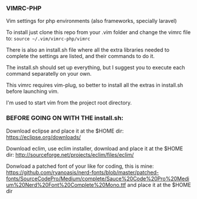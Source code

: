 ### VIMRC-PHP

Vim settings for php environments (also frameworks, specially laravel)

To install just clone this repo from your .vim folder and change the vimrc file to:
`source ~/.vim/vimrc-php/vimrc`

There is also an install.sh file where all the extra libraries needed to complete the settings are listed, and their commands to do it.

The install.sh should set up everything, but I suggest you to execute each command separatelly on your own.

This vimrc requires vim-plug, so better to install all the extras in install.sh before launching vim.

I'm used to start vim from the project root directory.


### BEFORE GOING ON WITH THE install.sh:

Download eclipse and place it at the $HOME dir: https://eclipse.org/downloads/

Download eclim, use eclim installer, download and place it at the $HOME dir: http://sourceforge.net/projects/eclim/files/eclim/

Donwload a patched font of your like for coding, this is mine: https://github.com/ryanoasis/nerd-fonts/blob/master/patched-fonts/SourceCodePro/Medium/complete/Sauce%20Code%20Pro%20Medium%20Nerd%20Font%20Complete%20Mono.ttf and place it at the $HOME dir
